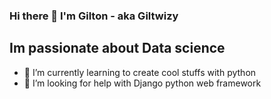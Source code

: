 ### Hi there 👋 I'm Gilton - aka Giltwizy

## Im passionate about Data science

- 🌱 I’m currently learning to create cool stuffs with python
- 🤔 I’m looking for help with Django python web framework

<!--
**giltwizy/giltwizy** is a ✨ _special_ ✨ repository because its `README.md` (this file) appears on your GitHub profile.

Here are some ideas to get you started:

- 🔭 I’m currently working on ...
- 🌱 I’m currently learning ...
- 👯 I’m looking to collaborate on ...
- 🤔 I’m looking for help with ...
- 💬 Ask me about ...
- 📫 How to reach me: ...
- 😄 Pronouns: ...
- ⚡ Fun fact: ...
-->
